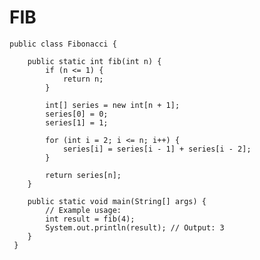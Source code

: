 # FIB

    public class Fibonacci {

        public static int fib(int n) {
            if (n <= 1) {
                return n;
            }

            int[] series = new int[n + 1];
            series[0] = 0;
            series[1] = 1;

            for (int i = 2; i <= n; i++) {
                series[i] = series[i - 1] + series[i - 2];
            }

            return series[n];
        }

        public static void main(String[] args) {
            // Example usage:
            int result = fib(4);
            System.out.println(result); // Output: 3
        }
     }

